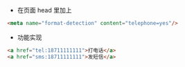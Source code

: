 
- 在页面 head 里加上
```html
<meta name="format-detection" content="telephone=yes"/>
```

- 功能实现
```html
<a href="tel:18711111111">打电话</a>
<a href="sms:18711111111">发短信</a>
```